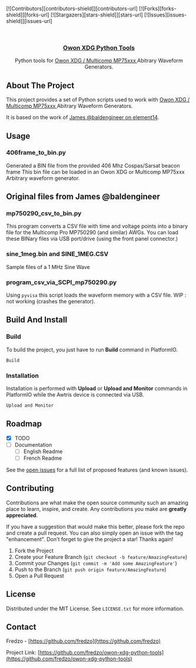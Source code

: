 <a name="readme-top"></a>
<!-- PROJECT SHIELDS -->
<!--
*** I'm using markdown "reference style" links for readability.
*** Reference links are enclosed in brackets [ ] instead of parentheses ( ).
*** See the bottom of this document for the declaration of the reference variables
*** for contributors-url, forks-url, etc. This is an optional, concise syntax you may use.
*** https://www.markdownguide.org/basic-syntax/#reference-style-links
-->
[![Contributors][contributors-shield]][contributors-url]
[![Forks][forks-shield]][forks-url]
[![Stargazers][stars-shield]][stars-url]
[![Issues][issues-shield]][issues-url]


<!-- PROJECT LOGO -->
<br />
<div align="center">
  <h3 align="center">
  <div><a href="https://github.com/fredzo/owon-xdg-python-tools/">Owon XDG Python Tools</a></div>
  </h3>
  <p align="center">
    Python tools for <a href="https://www.owon.com.hk/products_owon_xdg2000_series_2-ch_arbitrary_waveform_generator">Owon XDG / Multicomp MP75xxx </a> Abitrary Waveform Generators.
  </p>
</div>

<!-- ABOUT THE PROJECT -->
## About The Project

This project provides a set of Python scripts used to work with <a href="https://www.owon.com.hk/products_owon_xdg2000_series_2-ch_arbitrary_waveform_generator">Owon XDG / Multicomp MP75xxx </a> Abitrary Waveform Generators.

It is based on the work of [James @baldengineer on element14](community.element14.com/challenges-projects/element14-presents/workbenchwednesdays/w/documents/23206/160-mhz-arbitrary-waveform-generator-review---workbench-wednesdays-44?CommentId=eb6b685d-1705-4b3f-a9cd-d44dcebba150).


<!-- USAGE EXAMPLES -->
## Usage
### 406frame_to_bin.py
Generated a BIN file from the provided 406 Mhz Cospas/Sarsat beacon frame
This bin file can be loaded in an Owon XDG or Multicomp MP75xxx
Arbitrary waveform generator.

## Original files from James @baldengineer
### mp750290_csv_to_bin.py
This program converts a CSV file with time and voltage points into a binary file for the Multicomp Pro MP750290 (and similar) AWGs.
You can load these BINary files via USB port/drive (using the front panel connector.)

### sine_1meg.bin and SINE_1MEG.CSV
Sample files of a 1 MHz Sine Wave

### program_csv_via_SCPI_mp750290.py
Using `pyvisa` this script loads the waveform memory with a CSV file. 
WIP : not working (crashes the generator).


<!-- BUILD AND INSTALL -->
## Build And Install

### Build

To build the project, you just have to run **Build** command in PlatformIO.
  ```sh
  Build
  ```

### Installation

Installation is performed with **Upload** or **Upload and Monitor** commands in PlatformIO while the Awtris device is connected via USB.
   ```sh
   Upload and Monitor
   ```

<!-- ROADMAP -->
## Roadmap

- [x] TODO
- [ ] Documentation
    - [ ] English Readme
    - [ ] French Readme 

See the [open issues](https://github.com/fredzo/owon-xdg-python-tools/issues) for a full list of proposed features (and known issues).

<!--p align="right">(<a href="#readme-top">back to top</a>)</p-->



<!-- CONTRIBUTING -->
## Contributing

Contributions are what make the open source community such an amazing place to learn, inspire, and create. Any contributions you make are **greatly appreciated**.

If you have a suggestion that would make this better, please fork the repo and create a pull request. You can also simply open an issue with the tag "enhancement".
Don't forget to give the project a star! Thanks again!

1. Fork the Project
2. Create your Feature Branch (`git checkout -b feature/AmazingFeature`)
3. Commit your Changes (`git commit -m 'Add some AmazingFeature'`)
4. Push to the Branch (`git push origin feature/AmazingFeature`)
5. Open a Pull Request

<!--p align="right">(<a href="#readme-top">back to top</a>)</p-->



<!-- LICENSE -->
## License

Distributed under the MIT License. See `LICENSE.txt` for more information.

<!--p align="right">(<a href="#readme-top">back to top</a>)</p-->



<!-- CONTACT -->
## Contact

Fredzo - [https://github.com/fredzo](https://github.com/fredzo)

Project Link: [https://github.com/fredzo/owon-xdg-python-tools](https://github.com/fredzo/owon-xdg-python-tools)

<!--p align="right">(<a href="#readme-top">back to top</a>)</p-->
